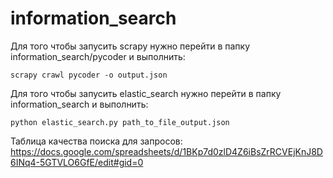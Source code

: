 # information_search
Для того чтобы запусить scrapy нужно перейти в папку information_search/pycoder и выполнить:
```
scrapy crawl pycoder -o output.json
```
Для того чтобы запусить elastic_search нужно перейти в папку information_search и выполнить:
```
python elastic_search.py path_to_file_output.json
```
Таблица качества поиска для запросов:
https://docs.google.com/spreadsheets/d/1BKp7d0zlD4Z6iBsZrRCVEjKnJ8D6INq4-5GTVLO6GfE/edit#gid=0
